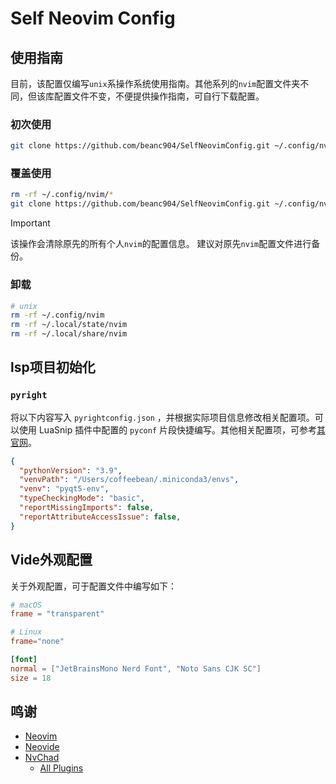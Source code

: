 # Self Neovim Config

## 使用指南

目前，该配置仅编写`unix`系操作系统使用指南。其他系列的`nvim`配置文件夹不同，但该库配置文件不变，不便提供操作指南，可自行下载配置。

### 初次使用

```bash
git clone https://github.com/beanc904/SelfNeovimConfig.git ~/.config/nvim --depth=1 && nvim
```

### 覆盖使用

```bash
rm -rf ~/.config/nvim/*
git clone https://github.com/beanc904/SelfNeovimConfig.git ~/.config/nvim --depth=1
```

> [!IMPORTANT]
> 该操作会清除原先的所有个人`nvim`的配置信息。
> 建议对原先`nvim`配置文件进行备份。

### 卸载

```bash
# unix
rm -rf ~/.config/nvim
rm -rf ~/.local/state/nvim
rm -rf ~/.local/share/nvim
```

## lsp项目初始化

### `pyright`

将以下内容写入 `pyrightconfig.json` ，并根据实际项目信息修改相关配置项。可以使用 LuaSnip 插件中配置的 `pyconf` 片段快捷编写。其他相关配置项，可参考[其官网](https://docs.basedpyright.com/v1.20.0/configuration/config-files/)。

```json
{
  "pythonVersion": "3.9",
  "venvPath": "/Users/coffeebean/.miniconda3/envs",
  "venv": "pyqt5-env",
  "typeCheckingMode": "basic",
  "reportMissingImports": false,
  "reportAttributeAccessIssue": false,
}
```

## Vide外观配置

关于外观配置，可于配置文件中编写如下：
```toml
# macOS
frame = "transparent"

# Linux
frame="none"

[font]
normal = ["JetBrainsMono Nerd Font", "Noto Sans CJK SC"]
size = 18
```

## 鸣谢

- [Neovim](https://github.com/neovim/neovim)
- [Neovide](https://github.com/neovide/neovide)
- [NvChad](https://github.com/NvChad/NvChad)
  - [All Plugins](./lua/plugins)
